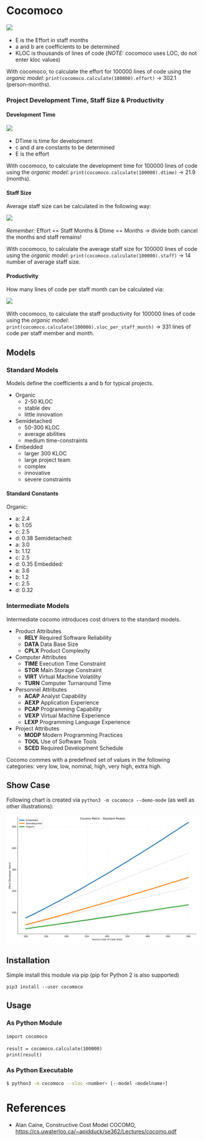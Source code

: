 # Cocomoco


<img src="https://render.githubusercontent.com/render/math?math=E = a ( KLOC )^{b}">

- E is the Effort in staff months
- a and b are coefficients to be determined
- KLOC is thousands of lines of code (*NOTE:* cocomoco uses LOC, do not enter kloc values)

With cocomoco, to calculate the effort for 100000 lines of code using the
*organic model*: `print(cocomoco.calculate(100000).effort)` -> 302.1 (person-months).

### Project Development Time, Staff Size & Productivity

#### Development Time

<img src="https://render.githubusercontent.com/render/math?math=DTime = c ( E )^{d}">

- DTime is time for development
- c and d are constants to be determined
- E is the effort

With cocomoco, to calculate the development time for 100000 lines of code using the
	*organic model*: `print(cocomoco.calculate(100000).dtime)` -> 21.9 (months).

#### Staff Size

Average staff size can be calculated in the following way:

<img src="https://render.githubusercontent.com/render/math?math=Staff Size = \dfrac{Effort}{Development Time}">

*Remember:* Effort == Staff Months & Dtime == Months -> divide both cancel the months and staff remains!

With cocomoco, to calculate the average staff size for 100000 lines of code using the
*organic model*: `print(cocomoco.calculate(100000).staff)` -> 14 number of average staff size.

#### Productivity

How many lines of code per staff month can be calculated via:

<img src="https://render.githubusercontent.com/render/math?math=Productivity = \dfrac{Lines Of Code}{Effort}">

With cocomoco, to calculate the staff productivity for 100000 lines of code
using the *organic model*: `print(cocomoco.calculate(100000).sloc_per_staff_month)` -> 331 lines of code
per staff member and month.


## Models

### Standard Models

Models define the coefficients a and b for typical projects.

- Organic
  - 2-50 KLOC
  - stable dev
  - little innovation
- Semidetached
  - 50-300 KLOC
  - average abilities
  - medium time-constraints
- Embedded
  - larger 300 KLOC
  - large project team
  - complex
  - innovative
  - severe constraints

#### Standard Constants

Organic:
- a: 2.4
- b: 1.05
- c: 2.5
- d: 0.38
Semidetached:
- a: 3.0
- b: 1.12
- c: 2.5
- d: 0.35
Embedded:
- a: 3.6
- b: 1.2
- c: 2.5
- d: 0.32

### Intermediate Models

Intermediate cocomo introduces cost drivers to the standard models.

- Product Attributes
  - **RELY** Required Software Reliability
  - **DATA** Data Base Size
  - **CPLX** Product Complexity
- Computer Attributes
  - **TIME** Execution Time Constraint
  - **STOR** Main Storage Constraint
  - **VIRT** Virtual Machine Volatility
  - **TURN** Computer Turnaround Time
- Personnel Attributes
  - **ACAP** Analyst Capability
  - **AEXP** Application Experience
  - **PCAP** Programming Capability
  - **VEXP** Virtual Machine Experience
  - **LEXP** Programming Language Experience
- Project Attributes
  - **MODP** Modern Programming Practices
  - **TOOL** Use of Software Tools
  - **SCED** Required Development Schedule

Cocomo commes with a predefined set of values in the following categories: very
low, low, nominal, high, very high, extra high. 

## Show Case

Following chart is created via `python3 -m cocomoco --demo-mode` (as well as other illustrations):

![image](doc/cocomo-standard-models.png)


## Installation

Simple install this module via pip (pip for Python 2 is also supported)

```
pip3 install --user cocomoco
```

## Usage

### As Python Module

```
import cocomoco

result = cocomoco.calculate(100000)
print(result)
```

### As Python Executable

```sh
$ python3 -m cocomoco --sloc <number> [--model <modelname>]
```

# References

- Alan Caine, Constructive Cost Model COCOMO, https://cs.uwaterloo.ca/~apidduck/se362/Lectures/cocomo.pdf

